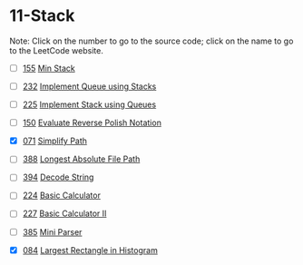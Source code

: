 # 11-Stack
Note: Click on the number to go to the source code; click on the name to go to the LeetCode website.

- [ ] [155](155_Min_Stack.cpp) [Min Stack](https://leetcode.com/problems/min-stack/description/)

- [ ] [232](232_Implement_Queue_using_Stacks.cpp) [Implement Queue using Stacks](https://leetcode.com/problems/implement-queue-using-stacks/description/)

- [ ] [225](225_Implement_Stack_using_Queues.cpp) [Implement Stack using Queues](https://leetcode.com/problems/implement-stack-using-queues/description/)

- [ ] [150](150_Evaluate_Reverse_Polish_Notation.cpp) [Evaluate Reverse Polish Notation](https://leetcode.com/problems/evaluate-reverse-polish-notation/description/)

- [x] [071](071_Simplify_Path.cpp) [Simplify Path](https://leetcode.com/problems/simplify-path/description/)

- [ ] [388](388_Longest_Absolute_File_Path.cpp) [Longest Absolute File Path](https://leetcode.com/problems/longest-absolute-file-path/description/)

- [ ] [394](394_Decode_String.cpp) [Decode String](https://leetcode.com/problems/decode-string/)

- [ ] [224](224_Basic_Calculator.cpp) [Basic Calculator](https://leetcode.com/problems/basic-calculator/description/)

- [ ] [227](227_Basic_Calculator_II.cpp) [Basic Calculator II](https://leetcode.com/problems/basic-calculator-ii/description/)

- [ ] [385](385_Mini_Parser.cpp) [Mini Parser](https://leetcode.com/problems/mini-parser/description/)

- [x] [084](084_Largest_Rectangle_in_Histogram.cpp) [Largest Rectangle in Histogram](https://leetcode.com/problems/largest-rectangle-in-histogram/description/)
